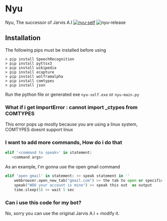 # Nyu 

Nyu, The successor of Jarvis A.I    [![nyu-self](https://img.shields.io/github/issues/Noqturnally/nyu-self)](https://github.com/Noqturnally/nyu-self/pulls)
![nyu-release](https://img.shields.io/github/downloads/Noqturnally/nyu-self/total)

## Installation  

The following pips must be installed before using

```
> pip install SpeechRecognition
> pip install pyttsx3
> pip install wikipedia
> pip install ecapture
> pip install wolframalpha
> pip install comtypes
> pip install json 

```
Run the python file or generated exe `nyu-self.exe` or `nyu-main.py`
 
### What if i get ImportError : cannot import _ctypes from COMTYPES

This error pops up mostly because you are using a linux system, COMTYPES doesnt support linux

### I want to add more commands, How do i do that

```python
elif '<command to speak>' in statement:
   <command args>
```

As an example, I'm gonna use the open gmail command

```python
elif 'open gmail' in statement: >> speak statement in ''
    webbrowser.open_new_tab("gmail.com") >> the tab to open or specific commands
    speak("WOO your account is mine") >> speak this out  as output
    time.sleep(5) >> wait 5 sec
```

### Can i use this code for my bot? 

 No, sorry you can use the original Jarvis A.I + modify it.
